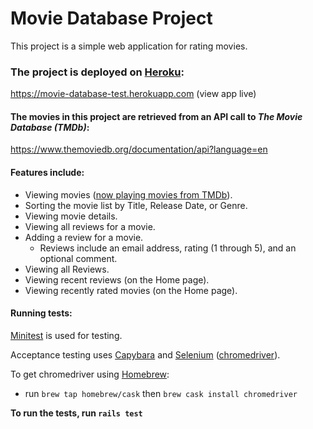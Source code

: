 # Movie Database Project
This project is a simple web application for rating movies.

### The project is deployed on [Heroku](https://www.heroku.com):

https://movie-database-test.herokuapp.com (view app live)


#### The movies in this project are retrieved from an API call to *The Movie Database (TMDb)*:

https://www.themoviedb.org/documentation/api?language=en

#### Features include:
- Viewing movies ([now playing movies from TMDb](https://developers.themoviedb.org/3/movies/get-now-playing)).
- Sorting the movie list by Title, Release Date, or Genre.
- Viewing movie details.
- Viewing all reviews for a movie.
- Adding a review for a movie.
  - Reviews include an email address, rating (1 through 5), and an optional comment.
- Viewing all Reviews.
- Viewing recent reviews (on the Home page).
- Viewing recently rated movies (on the Home page).

#### Running tests:

[Minitest](https://github.com/blowmage/minitest-rails) is used for testing.

Acceptance testing uses [Capybara](https://github.com/teamcapybara/capybara) and [Selenium](https://www.seleniumhq.org/) ([chromedriver](http://chromedriver.chromium.org/)).

To get chromedriver using [Homebrew](https://brew.sh/):

- run `brew tap homebrew/cask` then `brew cask install chromedriver`

**To run the tests, run `rails test`**

